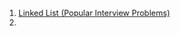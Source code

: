 
1. [Linked List (Popular Interview Problems)](https://youtube.com/playlist?list=PLpIkg8OmuX-LH398-_ZcuHiRueOdsJbXU&si=w1QThfz2MwGsIwgF)
2. 
